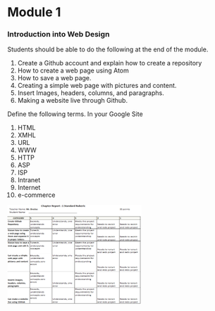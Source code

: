 # Module 1
<h3>Introduction into Web Design</h3>


Students should be able to do the following at the end of the module.
  1. Create a Github account and explain how to create a repository
  2. How to create a web page using Atom
  3. How to save a web page.
  4. Creating a simple web page with pictures and content. 
  5. Insert Images, headers, columns, and paragraphs. 
  6. Making a website live through Github. 

Define the following terms. In your Google Site
<ol>
  <li>HTML</li>
  <li>XMHL</li>
  <li>URL</li>
  <li> WWW</li>
 <li>HTTP</li>
 <li>ASP</li>
 <li>ISP</li>
 <li>Intranet </li>
 <li>Internet</li>
 <li>e-commerce</li>
</ol> 


<img src="webDesign1Rubric.PNG" alt="Mountain View" style="width:304px;height:228px;">
